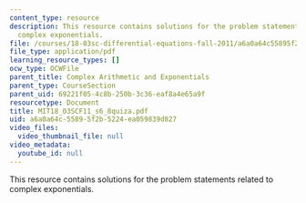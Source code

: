 ```yaml
---
content_type: resource
description: This resource contains solutions for the problem statements related to
  complex exponentials.
file: /courses/18-03sc-differential-equations-fall-2011/a6a0a64c55895f2b5224ea059839d827_MIT18_03SCF11_s6_8quiza.pdf
file_type: application/pdf
learning_resource_types: []
ocw_type: OCWFile
parent_title: Complex Arithmetic and Exponentials
parent_type: CourseSection
parent_uid: 69221f05-4c8b-250b-3c36-eaf8a4e65a9f
resourcetype: Document
title: MIT18_03SCF11_s6_8quiza.pdf
uid: a6a0a64c-5589-5f2b-5224-ea059839d827
video_files:
  video_thumbnail_file: null
video_metadata:
  youtube_id: null
---
```

This resource contains solutions for the problem statements related to complex exponentials.